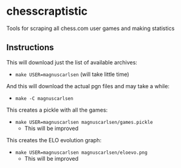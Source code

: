 # chesscraptistic

Tools for scraping all chess.com user games and making statistics

## Instructions

This will download just the list of available archives:
* `make USER=magnuscarlsen` (will take little time)

And this will download the actual pgn files and may take a while:
* `make -C magnuscarlsen`

This creates a pickle with all the games:
* `make USER=magnuscarlsen magnuscarlsen/games.pickle`
    * This will be improved

This creates the ELO evolution graph:
* `make USER=magnuscarlsen magnuscarlsen/eloevo.png`
    * This will be improved
